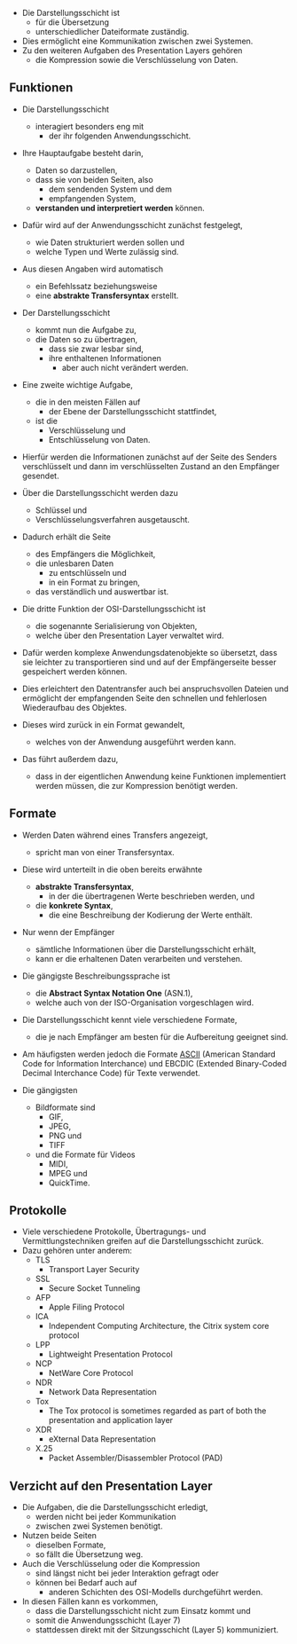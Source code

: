 - Die Darstellungsschicht ist 
	- für die Übersetzung 
	- unterschiedlicher Dateiformate zuständig. 
- Dies ermöglicht eine Kommunikation zwischen zwei Systemen. 
- Zu den weiteren Aufgaben des Presentation Layers gehören 
	- die Kompression sowie die Verschlüsselung von Daten.

## Funktionen

- Die Darstellungsschicht 
	- interagiert besonders eng mit 
		- der ihr folgenden Anwendungsschicht. 
- Ihre Hauptaufgabe besteht darin, 
	- Daten so darzustellen, 
	- dass sie von beiden Seiten, also 
		- dem sendenden System und dem 
		- empfangenden System, 
	- **verstanden und interpretiert werden** können. 
- Dafür wird auf der Anwendungsschicht zunächst festgelegt, 
	- wie Daten strukturiert werden sollen und 
	- welche Typen und Werte zulässig sind.

- Aus diesen Angaben wird automatisch 
	- ein Befehlssatz beziehungsweise 
	- eine **abstrakte Transfersyntax** erstellt. 
- Der Darstellungsschicht 
	- kommt nun die Aufgabe zu, 
	- die Daten so zu übertragen, 
		- dass sie zwar lesbar sind, 
		- ihre enthaltenen Informationen 
			- aber auch nicht verändert werden.

- Eine zweite wichtige Aufgabe, 
	- die in den meisten Fällen auf 
		- der Ebene der Darstellungsschicht stattfindet, 
	- ist die 
		- Verschlüsselung und 
		- Entschlüsselung von Daten. 
- Hierfür werden die Informationen zunächst auf der Seite des Senders verschlüsselt und dann im verschlüsselten Zustand an den Empfänger gesendet. 
- Über die Darstellungsschicht werden dazu 
	- Schlüssel und 
	- Verschlüsselungsverfahren ausgetauscht. 
- Dadurch erhält die Seite 
	- des Empfängers die Möglichkeit, 
	- die unlesbaren Daten 
		- zu entschlüsseln und 
		- in ein Format zu bringen, 
	- das verständlich und auswertbar ist.

- Die dritte Funktion der OSI-Darstellungsschicht ist 
	- die sogenannte Serialisierung von Objekten, 
	- welche über den Presentation Layer verwaltet wird. 
- Dafür werden komplexe Anwendungsdatenobjekte so übersetzt, dass sie leichter zu transportieren sind und auf der Empfängerseite besser gespeichert werden können. 
- Dies erleichtert den Datentransfer auch bei anspruchsvollen Dateien und ermöglicht der empfangenden Seite den schnellen und fehlerlosen Wiederaufbau des Objektes. 
- Dieses wird zurück in ein Format gewandelt, 
	- welches von der Anwendung ausgeführt werden kann. 
- Das führt außerdem dazu, 
	- dass in der eigentlichen Anwendung keine Funktionen implementiert werden müssen, die zur Kompression benötigt werden.

## Formate

- Werden Daten während eines Transfers angezeigt, 
	- spricht man von einer Transfersyntax. 
- Diese wird unterteilt in die oben bereits erwähnte 
	- **abstrakte Transfersyntax**, 
		- in der die übertragenen Werte beschrieben werden, und 
	- die **konkrete Syntax**, 
		- die eine Beschreibung der Kodierung der Werte enthält.

- Nur wenn der Empfänger 
	- sämtliche Informationen über die Darstellungsschicht erhält, 
	- kann er die erhaltenen Daten verarbeiten und verstehen. 
- Die gängigste Beschreibungssprache ist 
	- die **Abstract Syntax Notation One** (ASN.1), 
	- welche auch von der ISO-Organisation vorgeschlagen wird. 

- Die Darstellungsschicht kennt viele verschiedene Formate, 
	- die je nach Empfänger am besten für die Aufbereitung geeignet sind. 
- Am häufigsten werden jedoch die Formate [ASCII](https://www.ionos.de/digitalguide/server/knowhow/ascii-american-standard-code-for-information-interchange/ "ASCII-American-Standard-Code-for-Information-Interchange") (American Standard Code for Information Interchance) und EBCDIC (Extended Binary-Coded Decimal Interchance Code) für Texte verwendet. 
- Die gängigsten 
	- Bildformate sind 
		- GIF, 
		- JPEG,
		- PNG und 
		- TIFF 
	- und die Formate für Videos 
		- MIDI, 
		- MPEG und 
		- QuickTime.

## Protokolle

- Viele verschiedene Protokolle, Übertragungs- und Vermittlungstechniken greifen auf die Darstellungsschicht zurück. 
- Dazu gehören unter anderem:
	- TLS
		- Transport Layer Security
	- SSL
		- Secure Socket Tunneling
	- AFP
		- Apple Filing Protocol
	- ICA
		- Independent Computing Architecture, the Citrix system core protocol
	- LPP
		- Lightweight Presentation Protocol
	- NCP
		- NetWare Core Protocol
	- NDR
		- Network Data Representation
	- Tox
		- The Tox protocol is sometimes regarded as part of both the presentation and application layer
	- XDR
		- eXternal Data Representation
	- X.25
		- Packet Assembler/Disassembler Protocol (PAD)

## Verzicht auf den Presentation Layer

- Die Aufgaben, die die Darstellungsschicht erledigt, 
	- werden nicht bei jeder Kommunikation 
	- zwischen zwei Systemen benötigt. 
- Nutzen beide Seiten 
	- dieselben Formate, 
	- so fällt die Übersetzung weg. 
- Auch die Verschlüsselung oder die Kompression 
	- sind längst nicht bei jeder Interaktion gefragt oder 
	- können bei Bedarf auch auf 
		- anderen Schichten des OSI-Modells durchgeführt werden. 
- In diesen Fällen kann es vorkommen, 
	- dass die Darstellungsschicht nicht zum Einsatz kommt und 
	- somit die Anwendungsschicht (Layer 7) 
	- stattdessen direkt mit der Sitzungsschicht (Layer 5) kommuniziert.